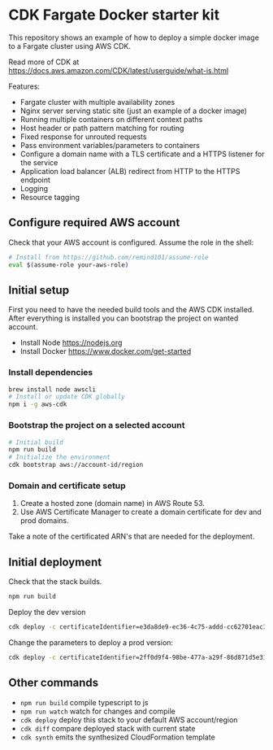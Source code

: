 # CDK Fargate Docker starter kit

This repository shows an example of how to deploy a simple docker image to a Fargate cluster using AWS CDK.

Read more of CDK at <https://docs.aws.amazon.com/CDK/latest/userguide/what-is.html>

Features:

* Fargate cluster with multiple availability zones
* Nginx server serving static site (just an example of a docker image)
* Running multiple containers on different context paths
* Host header or path pattern matching for routing
* Fixed response for unrouted requests
* Pass environment variables/parameters to containers
* Configure a domain name with a TLS certificate and a HTTPS listener for the service
* Application load balancer (ALB) redirect from HTTP to the HTTPS endpoint
* Logging
* Resource tagging

## Configure required AWS account

Check that your AWS account is configured. Assume the role in the shell:

```bash
# Install from https://github.com/remind101/assume-role
eval $(assume-role your-aws-role)
```

## Initial setup

First you need to have the needed build tools and the AWS CDK installed.
After everything is installed you can bootstrap the project on wanted account.

* Install Node <https://nodejs.org>
* Install Docker <https://www.docker.com/get-started>

### Install dependencies

```bash
brew install node awscli
# Install or update CDK globally
npm i -g aws-cdk
```

### Bootstrap the project on a selected account

```bash
# Initial build
npm run build
# Initialize the environment
cdk bootstrap aws://account-id/region
```

### Domain and certificate setup

1. Create a hosted zone (domain name) in AWS Route 53.
2. Use AWS Certificate Manager to create a domain certificate for dev and prod domains.

Take a note of the certificated ARN's that are needed for the deployment.

## Initial deployment

Check that the stack builds.

```bash
npm run build
```

Deploy the dev version

```bash
cdk deploy -c certificateIdentifier=e3da8de9-ec36-4c75-addd-cc62701eac3a -c domainName=olmi.be -c subdomainName=site-dev -c environment=dev
```

Change the parameters to deploy a prod version:

```bash
cdk deploy -c certificateIdentifier=2ff0d9f4-98be-477a-a29f-86d871d5e31f -c domainName=olmi.be -c subdomainName=site-prod -c environment=prod
```

## Other commands

* `npm run build`   compile typescript to js
* `npm run watch`   watch for changes and compile
* `cdk deploy`      deploy this stack to your default AWS account/region
* `cdk diff`        compare deployed stack with current state
* `cdk synth`       emits the synthesized CloudFormation template
